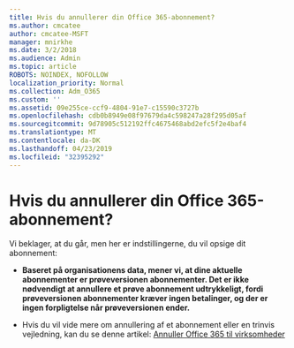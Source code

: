 ```yaml
---
title: Hvis du annullerer din Office 365-abonnement?
ms.author: cmcatee
author: cmcatee-MSFT
manager: mnirkhe
ms.date: 3/2/2018
ms.audience: Admin
ms.topic: article
ROBOTS: NOINDEX, NOFOLLOW
localization_priority: Normal
ms.collection: Adm_O365
ms.custom: ''
ms.assetid: 09e255ce-ccf9-4804-91e7-c15590c3727b
ms.openlocfilehash: cdb0b8949e08f97679da4c598247a28f295d05af
ms.sourcegitcommit: 9d78905c512192ffc4675468abd2efc5f2e4baf4
ms.translationtype: MT
ms.contentlocale: da-DK
ms.lasthandoff: 04/23/2019
ms.locfileid: "32395292"
---
```

# <a name="canceling-your-office-365-subscription"></a>Hvis du annullerer din Office 365-abonnement?

Vi beklager, at du går, men her er indstillingerne, du vil opsige dit abonnement:
  
- **Baseret på organisationens data, mener vi, at dine aktuelle abonnementer er prøveversionen abonnementer. Det er ikke nødvendigt at annullere et prøve abonnement udtrykkeligt, fordi prøveversionen abonnementer kræver ingen betalinger, og der er ingen forpligtelse når prøveversionen ender.**
    
- Hvis du vil vide mere om annullering af et abonnement eller en trinvis vejledning, kan du se denne artikel: [Annuller Office 365 til virksomheder](https://support.office.com/article/b1bc0bef-4608-4601-813a-cdd9f746709a)
    

